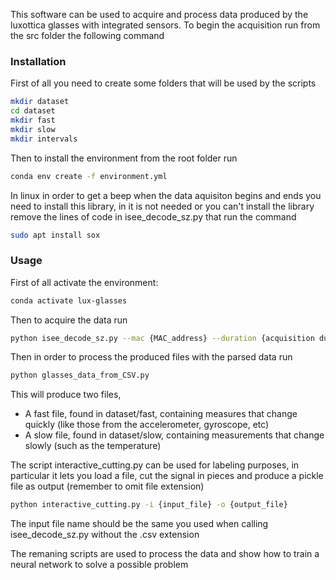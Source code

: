 This software can be used to acquire and process data produced by the luxottica glasses with integrated sensors.
To begin the acquisition run from the src folder the following command
### Installation

First of all you need to create some folders that will be used by the scripts
```bash
mkdir dataset
cd dataset
mkdir fast
mkdir slow
mkdir intervals
```

Then to install the environment from the root folder run
```bash
conda env create -f environment.yml
```

In linux in order to get a beep when the data aquisiton begins and ends you need to install this library, in it is not needed or you can't install the library remove the lines of code
in isee_decode_sz.py that run the command
```bash
sudo apt install sox
```
### Usage
First of all activate the environment:

```bash
conda activate lux-glasses
```
Then to acquire the data run

```bash
python isee_decode_sz.py --mac {MAC_address} --duration {acquisition duration} > ../dataset/out.csv
```

Then in order to process the produced files with the parsed data run
```bash
python glasses_data_from_CSV.py 
```
 
This will produce two files,
* A fast file, found in dataset/fast, containing measures that change quickly (like those from the accelerometer, gyroscope, etc)
* A slow file, found in dataset/slow, containing measurements that change slowly (such as the temperature)

The script interactive_cutting.py can be used for labeling purposes, in particular it lets you load a file, cut the signal in pieces and produce
a pickle file as output (remember to omit file extension)

```bash
python interactive_cutting.py -i {input_file} -o {output_file}
```

The input file name should be the same you used when calling isee_decode_sz.py without the .csv extension

The remaning scripts are used to process the data and show how to train a neural network to solve a possible problem
 
